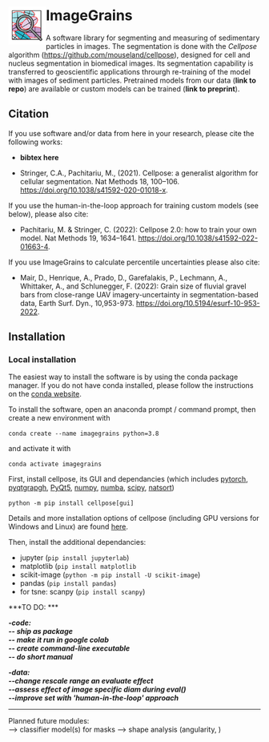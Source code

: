# ImageGrains  <img src="https://github.com/dmair1989/ImageGrains/blob/main/logo_2.png?raw=true" width="75" title="logo" alt="logo" align="left">
   
    
    
       
A software library for segmenting and measuring of sedimentary particles in images. The segmentation is done with the *Cellpose* algorithm  (https://github.com/mouseland/cellpose), designed for cell and nucleus segmentation in biomedical images. Its segmentation capability is transferred to geoscientific applications throurgh re-training of the model with images of sediment particles. Pretrained models from our data (**link to repo**) are available or custom models can be trained (**link to preprint**).

## Citation  
   
If you use software and/or data from here in your research, please cite the following works:  
- **bibtex here**  

- Stringer, C.A., Pachitariu, M., (2021). Cellpose: a generalist algorithm for cellular segmentation. Nat Methods 18, 100–106. https://doi.org/10.1038/s41592-020-01018-x.

If you use the human-in-the-loop approach for training custom models (see below), please also cite:  
- Pachitariu, M. & Stringer, C. (2022): Cellpose 2.0: how to train your own model. Nat Methods 19, 1634–1641. https://doi.org/10.1038/s41592-022-01663-4.

If you use ImageGrains to calculate percentile uncertainties please also cite:
- Mair, D., Henrique, A., Prado, D., Garefalakis, P., Lechmann, A., Whittaker, A., and Schlunegger, F. (2022): Grain size of fluvial gravel bars from close-range UAV imagery-uncertainty in segmentation-based data, Earth Surf. Dyn., 10,953-973. https://doi.org/10.5194/esurf-10-953-2022.

## Installation 
    
### Local installation  

The easiest way to install the software is by using the conda package manager. If you do not have conda installed, please follow the instructions on the [conda website](https://docs.conda.io/en/latest/miniconda.html).  
   
To install the software, open an anaconda prompt / command prompt, then create a new environment with
```
conda create --name imagegrains python=3.8
```
and activate it with 
```
conda activate imagegrains
``` 

First, install cellpose, its GUI and dependancies (which includes [pytorch](https://pytorch.org/), [pyqtgrapgh](https://www.pyqtgraph.org/), [PyQt5](https://www.riverbankcomputing.com/static/Docs/PyQt5/), [numpy](https://numpy.org/), [numba](http://numba.pydata.org/numba-doc/latest/user/5minguide.html), [scipy](https://scipy.org/), [natsort](https://natsort.readthedocs.io/en/master/)) 
```
python -m pip install cellpose[gui]
```

Details and more installation options of cellpose (including GPU versions for Windows and Linux) are found [here](https://github.com/mouseland/cellpose#installation).

Then, install the additional dependancies:  

- jupyter (```pip install jupyterlab```)
- matplotlib (```pip install matplotlib```
- scikit-image (```python -m pip install -U scikit-image```)
- pandas (```pip install pandas```)  
- for tsne: scanpy (```pip install scanpy```) 

***TO DO: ***  
   
***-code:***   
***-- ship as package***  
***-- make it run in google colab***  
***-- create command-line executable***  
***-- do short manual***  
   
***-data:***   
***--change rescale range an evaluate effect***   
***--assess effect of image specific diam during eval()***   
***--improve set with 'human-in-the-loop' approach***

-------
Planned future modules:  
--> classifier model(s) for masks
--> shape analysis (angularity, )






